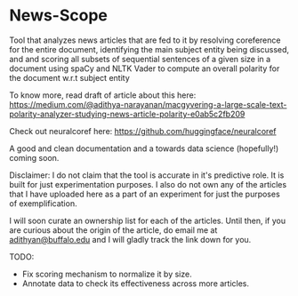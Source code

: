 # News-Scope

Tool that analyzes news articles that are fed to it by resolving coreference for the entire document, identifying the main
subject entity being discussed, and and scoring all subsets of sequential sentences of a given size in a document using spaCy
and NLTK Vader to compute an overall polarity for the document w.r.t subject entity

To know more, read draft of article about this here: https://medium.com/@adithya-narayanan/macgyvering-a-large-scale-text-polarity-analyzer-studying-news-article-polarity-e0ab5c2fb209

Check out neuralcoref here: https://github.com/huggingface/neuralcoref

A good and clean documentation and a towards data science (hopefully!) coming soon. 

Disclaimer: I do not claim that the tool is accurate in it's predictive role. It is built for just experimentation purposes. 
I also do not own any of the articles that I have uploaded here as a part of an experiment for just the purposes of exemplification. 

I will soon curate an ownership list for each of the articles. Until then, if you are curious about the origin of the article, 
do email me at adithyan@buffalo.edu and I will gladly track the link down for you. 

TODO:

- Fix scoring mechanism to normalize it by size. 
- Annotate data to check its effectiveness across more articles.
